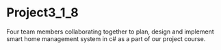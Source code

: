 # Project3_1_8
Four team members collaborating together to plan, design and implement smart home management system in c# as a part of our project course.
